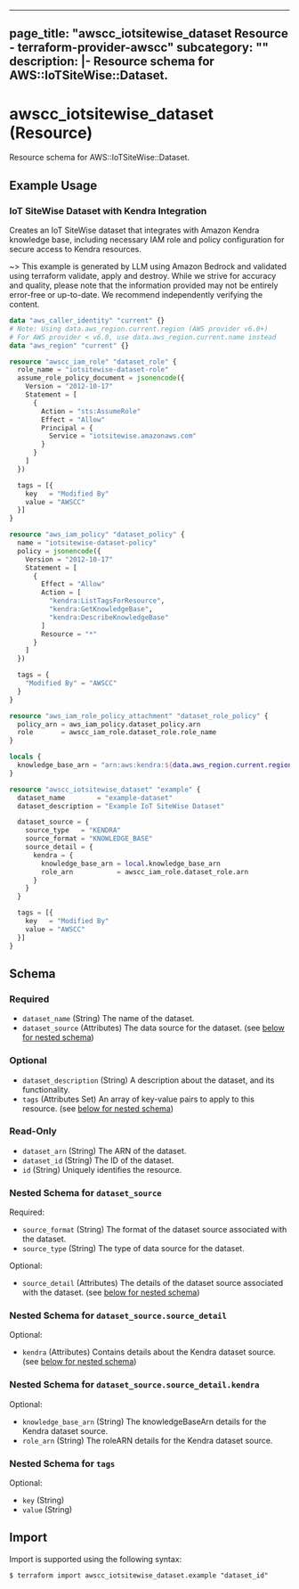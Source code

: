 
---
page_title: "awscc_iotsitewise_dataset Resource - terraform-provider-awscc"
subcategory: ""
description: |-
  Resource schema for AWS::IoTSiteWise::Dataset.
---

# awscc_iotsitewise_dataset (Resource)

Resource schema for AWS::IoTSiteWise::Dataset.

## Example Usage

### IoT SiteWise Dataset with Kendra Integration

Creates an IoT SiteWise dataset that integrates with Amazon Kendra knowledge base, including necessary IAM role and policy configuration for secure access to Kendra resources.

~> This example is generated by LLM using Amazon Bedrock and validated using terraform validate, apply and destroy. While we strive for accuracy and quality, please note that the information provided may not be entirely error-free or up-to-date. We recommend independently verifying the content.

```terraform
data "aws_caller_identity" "current" {}
# Note: Using data.aws_region.current.region (AWS provider v6.0+)
# For AWS provider < v6.0, use data.aws_region.current.name instead
data "aws_region" "current" {}

resource "awscc_iam_role" "dataset_role" {
  role_name = "iotsitewise-dataset-role"
  assume_role_policy_document = jsonencode({
    Version = "2012-10-17"
    Statement = [
      {
        Action = "sts:AssumeRole"
        Effect = "Allow"
        Principal = {
          Service = "iotsitewise.amazonaws.com"
        }
      }
    ]
  })

  tags = [{
    key   = "Modified By"
    value = "AWSCC"
  }]
}

resource "aws_iam_policy" "dataset_policy" {
  name = "iotsitewise-dataset-policy"
  policy = jsonencode({
    Version = "2012-10-17"
    Statement = [
      {
        Effect = "Allow"
        Action = [
          "kendra:ListTagsForResource",
          "kendra:GetKnowledgeBase",
          "kendra:DescribeKnowledgeBase"
        ]
        Resource = "*"
      }
    ]
  })

  tags = {
    "Modified By" = "AWSCC"
  }
}

resource "aws_iam_role_policy_attachment" "dataset_role_policy" {
  policy_arn = aws_iam_policy.dataset_policy.arn
  role       = awscc_iam_role.dataset_role.role_name
}

locals {
  knowledge_base_arn = "arn:aws:kendra:${data.aws_region.current.region}:${data.aws_caller_identity.current.account_id}:knowledgebase/example"
}

resource "awscc_iotsitewise_dataset" "example" {
  dataset_name        = "example-dataset"
  dataset_description = "Example IoT SiteWise Dataset"

  dataset_source = {
    source_type   = "KENDRA"
    source_format = "KNOWLEDGE_BASE"
    source_detail = {
      kendra = {
        knowledge_base_arn = local.knowledge_base_arn
        role_arn           = awscc_iam_role.dataset_role.arn
      }
    }
  }

  tags = [{
    key   = "Modified By"
    value = "AWSCC"
  }]
}
```

<!-- schema generated by tfplugindocs -->
## Schema

### Required

- `dataset_name` (String) The name of the dataset.
- `dataset_source` (Attributes) The data source for the dataset. (see [below for nested schema](#nestedatt--dataset_source))

### Optional

- `dataset_description` (String) A description about the dataset, and its functionality.
- `tags` (Attributes Set) An array of key-value pairs to apply to this resource. (see [below for nested schema](#nestedatt--tags))

### Read-Only

- `dataset_arn` (String) The ARN of the dataset.
- `dataset_id` (String) The ID of the dataset.
- `id` (String) Uniquely identifies the resource.

<a id="nestedatt--dataset_source"></a>
### Nested Schema for `dataset_source`

Required:

- `source_format` (String) The format of the dataset source associated with the dataset.
- `source_type` (String) The type of data source for the dataset.

Optional:

- `source_detail` (Attributes) The details of the dataset source associated with the dataset. (see [below for nested schema](#nestedatt--dataset_source--source_detail))

<a id="nestedatt--dataset_source--source_detail"></a>
### Nested Schema for `dataset_source.source_detail`

Optional:

- `kendra` (Attributes) Contains details about the Kendra dataset source. (see [below for nested schema](#nestedatt--dataset_source--source_detail--kendra))

<a id="nestedatt--dataset_source--source_detail--kendra"></a>
### Nested Schema for `dataset_source.source_detail.kendra`

Optional:

- `knowledge_base_arn` (String) The knowledgeBaseArn details for the Kendra dataset source.
- `role_arn` (String) The roleARN details for the Kendra dataset source.




<a id="nestedatt--tags"></a>
### Nested Schema for `tags`

Optional:

- `key` (String)
- `value` (String)

## Import

Import is supported using the following syntax:

```shell
$ terraform import awscc_iotsitewise_dataset.example "dataset_id"
```
